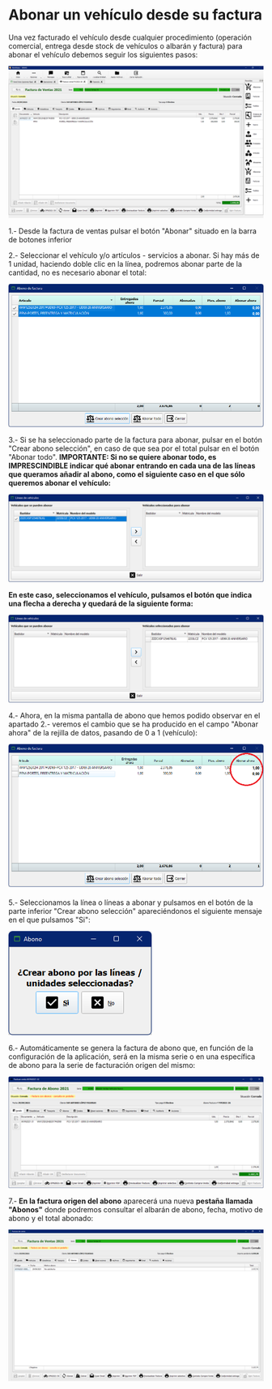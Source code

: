 # Abonar un vehículo desde su factura

Una vez facturado el vehículo desde cualquier procedimiento (operación comercial, entrega desde stock de vehículos o albarán y factura) para abonar el vehículo debemos seguir los siguientes pasos:

![](<../.gitbook/assets/imagen (77) (1).png>)

1.- Desde la factura de ventas pulsar el botón "Abonar" situado en la barra de botones inferior

2.- Seleccionar el vehículo y/o artículos - servicios a abonar. Si hay más de 1 unidad, haciendo doble clic en la línea, podremos abonar parte de la cantidad, no es necesario abonar el total:

![](<../.gitbook/assets/imagen (78) (1).png>)

3.- Si se ha seleccionado parte de la factura para abonar, pulsar en el botón "Crear abono selección", en caso de que sea por el total pulsar en el botón "Abonar todo". **IMPORTANTE: Si no se quiere abonar todo, es IMPRESCINDIBLE indicar qué abonar entrando en cada una de las líneas que queramos añadir al abono, como el siguiente caso en el que sólo queremos abonar el vehículo:**

![](<../.gitbook/assets/imagen (79) (1).png>)

**En este caso, seleccionamos el vehículo, pulsamos el botón que indica una flecha a derecha y quedará de la siguiente forma:**

![](<../.gitbook/assets/imagen (80) (1).png>)

4.- Ahora, en la misma pantalla de abono que hemos podido observar en el apartado 2.- veremos el cambio que se ha producido en el campo "Abonar ahora" de la rejilla de datos, pasando de 0 a 1 (vehículo):

![](<../.gitbook/assets/imagen (83) (1).png>)

5.- Seleccionamos la línea o líneas a abonar y pulsamos en el botón de la parte inferior "Crear abono selección" apareciéndonos el siguiente mensaje en el que pulsamos "Si":

![](<../.gitbook/assets/imagen (84) (1).png>)

6.- Automáticamente se genera la factura de abono que, en función de la configuración de la aplicación, será en la misma serie o en una específica de abono para la serie de facturación origen del mismo:

![](<../.gitbook/assets/imagen (87).png>)

7.- **En la factura origen del abono** aparecerá una nueva **pestaña llamada "Abonos"** donde podremos consultar el albarán de abono, fecha, motivo de abono y el total abonado:

![](<../.gitbook/assets/imagen (88).png>)
